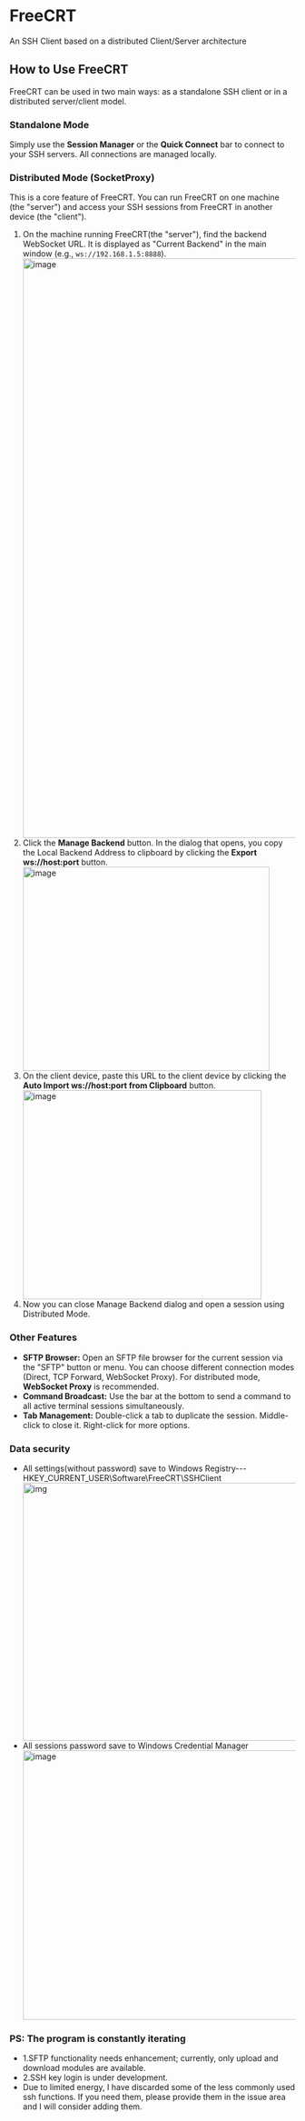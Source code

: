 # FreeCRT
An SSH Client based on a distributed Client/Server architecture

<h2>How to Use FreeCRT</h2>
<p>FreeCRT can be used in two main ways: as a standalone SSH client or in a distributed server/client model.</p>

<h3>Standalone Mode</h3>
<p>Simply use the <b>Session Manager</b> or the <b>Quick Connect</b> bar to connect to your SSH servers. All connections are managed locally.</p>

<h3>Distributed Mode (SocketProxy)</h3>
<p>This is a core feature of FreeCRT. You can run FreeCRT on one machine (the "server") and access your SSH sessions from FreeCRT in another device (the "client").</p>
<ol>
    <li>On the machine running FreeCRT(the "server"), find the backend WebSocket URL. It is displayed as "Current Backend" in the main window (e.g., <code>ws://192.168.1.5:8888</code>).</li>
    <img width="2265" height="1020" alt="image" src="https://github.com/user-attachments/assets/4d299e65-a2de-4060-ae92-f23316b39062" />
    <li>Click the <b>Manage Backend</b> button. In the dialog that opens, you copy the Local Backend Address to clipboard by clicking the <b>Export ws://host:port</b> button.</li>
    <img width="434" height="359" alt="image" src="https://github.com/user-attachments/assets/e66424ed-5d3b-453d-8956-d33a99131ab2" />
    <li>On the client device, paste this URL to the client device by clicking the <b>Auto Import ws://host:port from Clipboard</b> button.</li>
    <img width="420" height="368" alt="image" src="https://github.com/user-attachments/assets/1eb48fd2-b259-4d42-9061-ab8f0a99d6ab" />
    <li>Now you can close Manage Backend dialog and open a session using Distributed Mode.</li>
</ol>

<h3>Other Features</h3>
<ul>
    <li><b>SFTP Browser:</b> Open an SFTP file browser for the current session via the "SFTP" button or menu. You can choose different connection modes (Direct, TCP Forward, WebSocket Proxy). For distributed mode, <b>WebSocket Proxy</b> is recommended.</li>
    <li><b>Command Broadcast:</b> Use the bar at the bottom to send a command to all active terminal sessions simultaneously.</li>
    <li><b>Tab Management:</b> Double-click a tab to duplicate the session. Middle-click to close it. Right-click for more options.</li>
</ul>

<h3>Data security</h3>
<ul>
    <li>All settings(without password) save to Windows Registry---HKEY_CURRENT_USER\Software\FreeCRT\SSHClient</li>
<img width="2765" height="454" alt="img" src="https://github.com/user-attachments/assets/3188b93b-2178-421f-bded-7136994c9b12" />
    <li>All sessions password save to Windows Credential Manager</li>
<img width="2246" height="474" alt="image" src="https://github.com/user-attachments/assets/4560e97d-fb20-4177-ba98-c2a442703f01" />
</ul>

<h3>PS: The program is constantly iterating</h3>
<ul>
<li>1.SFTP functionality needs enhancement; currently, only upload and download modules are available.</li>
<li>2.SSH key login is under development.</li>
<li>Due to limited energy, I have discarded some of the less commonly used ssh functions. If you need them, please provide them in the issue area and I will consider adding them.</li>
</ul>
